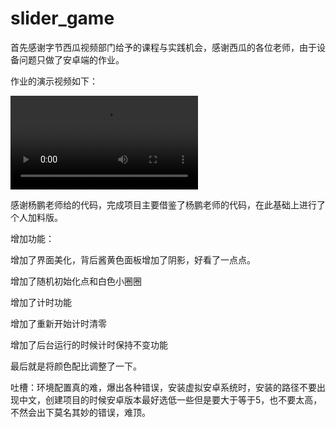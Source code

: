 # slider_game

首先感谢字节西瓜视频部门给予的课程与实践机会，感谢西瓜的各位老师，由于设备问题只做了安卓端的作业。

作业的演示视频如下：



<video src="https://github.com/HuXiaozz/slider_game/blob/main/demo_video.mp4"></video>

感谢杨鹏老师给的代码，完成项目主要借鉴了杨鹏老师的代码，在此基础上进行了个人加料版。

增加功能：

增加了界面美化，背后酱黄色面板增加了阴影，好看了一点点。

增加了随机初始化点和白色小圈圈

增加了计时功能

增加了重新开始计时清零

增加了后台运行的时候计时保持不变功能

最后就是将颜色配比调整了一下。





吐槽：环境配置真的难，爆出各种错误，安装虚拟安卓系统时，安装的路径不要出现中文，创建项目的时候安卓版本最好选低一些但是要大于等于5，也不要太高，不然会出下莫名其妙的错误，难顶。





